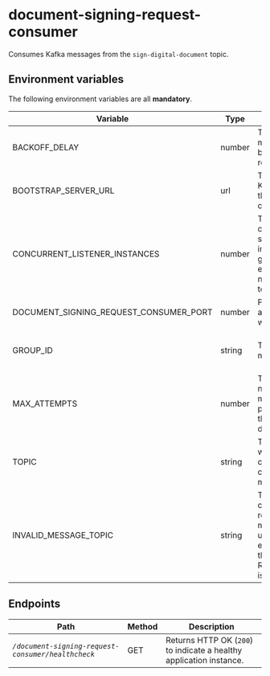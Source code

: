 # document-signing-request-consumer
Consumes Kafka messages from the `sign-digital-document` topic.

## Environment variables

The following environment variables are all **mandatory**.

| Variable                               | Type   | Description                                                                                                                  | Example                           |
|----------------------------------------|--------|------------------------------------------------------------------------------------------------------------------------------|-----------------------------------|
| BACKOFF_DELAY                          | number | The delay in milliseconds between message republish attempts.                                                                | 100                               |
| BOOTSTRAP_SERVER_URL                   | url    | The URLs of the Kafka brokers that the consumers will connect to.                                                            | kafka:9092                        |
| CONCURRENT_LISTENER_INSTANCES          | number | The number of consumers that should participate in the consumer group. Must be equal to the number of main topic partitions. | 1                                 |
| DOCUMENT_SIGNING_REQUEST_CONSUMER_PORT | number | Port this application runs on when deployed.                                                                                 | 18629                             |
| GROUP_ID                               | string | The group ID of the main consume.                                                                                            | document-signing-request-consumer |
| MAX_ATTEMPTS                           | number | The maximum number of times messages will be processed before they are sent to the dead letter topic.                        | 4                                 |
| TOPIC                                  | string | The topic from which the main consumer will consume messages.                                                                | sign-digital-document             |
| INVALID_MESSAGE_TOPIC                  | string | The topic to which consumers will republish messages if any unchecked exception other than RetryableException is thrown.     | sign-digital-document-invalid     |

## Endpoints

| Path                                               | Method | Description                                                         |
|----------------------------------------------------|--------|---------------------------------------------------------------------|
| *`/document-signing-request-consumer/healthcheck`* | GET    | Returns HTTP OK (`200`) to indicate a healthy application instance. |